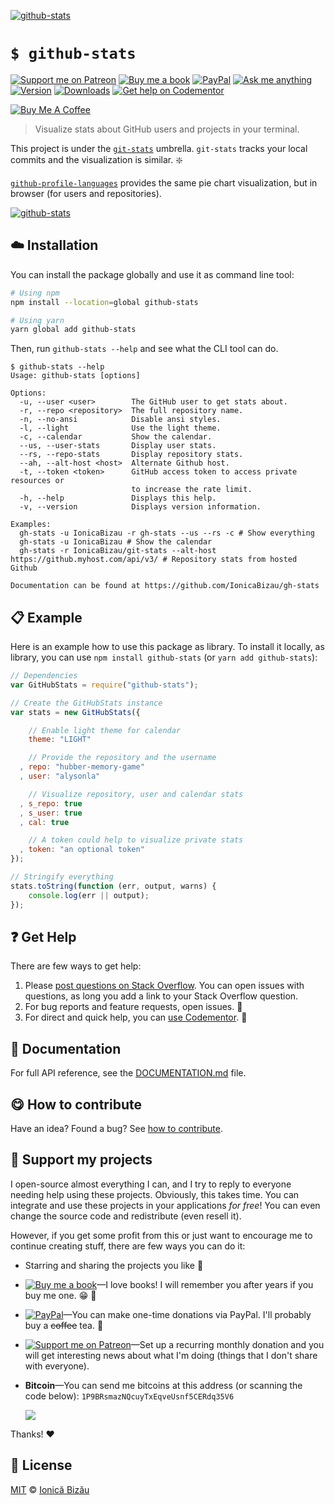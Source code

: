 <!-- Please do not edit this file. Edit the `blah` field in the `package.json` instead. If in doubt, open an issue. -->








[![github-stats](http://i.imgur.com/1cEkaOy.png)](#)











# `$ github-stats`

 [![Support me on Patreon][badge_patreon]][patreon] [![Buy me a book][badge_amazon]][amazon] [![PayPal][badge_paypal_donate]][paypal-donations] [![Ask me anything](https://img.shields.io/badge/ask%20me-anything-1abc9c.svg)](https://github.com/IonicaBizau/ama) [![Version](https://img.shields.io/npm/v/github-stats.svg)](https://www.npmjs.com/package/github-stats) [![Downloads](https://img.shields.io/npm/dt/github-stats.svg)](https://www.npmjs.com/package/github-stats) [![Get help on Codementor](https://cdn.codementor.io/badges/get_help_github.svg)](https://www.codementor.io/johnnyb?utm_source=github&utm_medium=button&utm_term=johnnyb&utm_campaign=github)

<a href="https://www.buymeacoffee.com/H96WwChMy" target="_blank"><img src="https://www.buymeacoffee.com/assets/img/custom_images/yellow_img.png" alt="Buy Me A Coffee"></a>







> Visualize stats about GitHub users and projects in your terminal.







This project is under the [`git-stats`](https://github.com/IonicaBizau/git-stats) umbrella. `git-stats` tracks your local commits and the visualization is similar. :sparkle:

[`github-profile-languages`](https://github.com/IonicaBizau/github-profile-languages) provides the same pie chart visualization, but in browser (for users and repositories).







[![github-stats](http://i.imgur.com/JFNQxbv.png)](#)







## :cloud: Installation

You can install the package globally and use it as command line tool:


```sh
# Using npm
npm install --location=global github-stats

# Using yarn
yarn global add github-stats
```


Then, run `github-stats --help` and see what the CLI tool can do.


```
$ github-stats --help
Usage: github-stats [options]

Options:
  -u, --user <user>        The GitHub user to get stats about.
  -r, --repo <repository>  The full repository name.
  -n, --no-ansi            Disable ansi styles.
  -l, --light              Use the light theme.
  -c, --calendar           Show the calendar.
  --us, --user-stats       Display user stats.
  --rs, --repo-stats       Display repository stats.
  --ah, --alt-host <host>  Alternate Github host.
  -t, --token <token>      GitHub access token to access private resources or
                           to increase the rate limit.
  -h, --help               Displays this help.
  -v, --version            Displays version information.

Examples:
  gh-stats -u IonicaBizau -r gh-stats --us --rs -c # Show everything
  gh-stats -u IonicaBizau # Show the calendar
  gh-stats -r IonicaBizau/git-stats --alt-host https://github.myhost.com/api/v3/ # Repository stats from hosted Github

Documentation can be found at https://github.com/IonicaBizau/gh-stats
```













## :clipboard: Example



Here is an example how to use this package as library. To install it locally, as library, you can use `npm install github-stats` (or `yarn add github-stats`):



```js
// Dependencies
var GitHubStats = require("github-stats");

// Create the GitHubStats instance
var stats = new GitHubStats({

    // Enable light theme for calendar
    theme: "LIGHT"

    // Provide the repository and the username
  , repo: "hubber-memory-game"
  , user: "alysonla"

    // Visualize repository, user and calendar stats
  , s_repo: true
  , s_user: true
  , cal: true

    // A token could help to visualize private stats
  , token: "an optional token"
});

// Stringify everything
stats.toString(function (err, output, warns) {
    console.log(err || output);
});
```











## :question: Get Help

There are few ways to get help:



 1. Please [post questions on Stack Overflow](https://stackoverflow.com/questions/ask). You can open issues with questions, as long you add a link to your Stack Overflow question.
 2. For bug reports and feature requests, open issues. :bug:
 3. For direct and quick help, you can [use Codementor](https://www.codementor.io/johnnyb). :rocket:





## :memo: Documentation

For full API reference, see the [DOCUMENTATION.md][docs] file.












## :yum: How to contribute
Have an idea? Found a bug? See [how to contribute][contributing].


## :sparkling_heart: Support my projects
I open-source almost everything I can, and I try to reply to everyone needing help using these projects. Obviously,
this takes time. You can integrate and use these projects in your applications *for free*! You can even change the source code and redistribute (even resell it).

However, if you get some profit from this or just want to encourage me to continue creating stuff, there are few ways you can do it:


 - Starring and sharing the projects you like :rocket:
 - [![Buy me a book][badge_amazon]][amazon]—I love books! I will remember you after years if you buy me one. :grin: :book:
 - [![PayPal][badge_paypal]][paypal-donations]—You can make one-time donations via PayPal. I'll probably buy a ~~coffee~~ tea. :tea:
 - [![Support me on Patreon][badge_patreon]][patreon]—Set up a recurring monthly donation and you will get interesting news about what I'm doing (things that I don't share with everyone).
 - **Bitcoin**—You can send me bitcoins at this address (or scanning the code below): `1P9BRsmazNQcuyTxEqveUsnf5CERdq35V6`

    ![](https://i.imgur.com/z6OQI95.png)


Thanks! :heart:
























## :scroll: License

[MIT][license] © [Ionică Bizău][website]






[license]: /LICENSE
[website]: https://ionicabizau.net
[contributing]: /CONTRIBUTING.md
[docs]: /DOCUMENTATION.md
[badge_patreon]: https://ionicabizau.github.io/badges/patreon.svg
[badge_amazon]: https://ionicabizau.github.io/badges/amazon.svg
[badge_paypal]: https://ionicabizau.github.io/badges/paypal.svg
[badge_paypal_donate]: https://ionicabizau.github.io/badges/paypal_donate.svg
[patreon]: https://www.patreon.com/ionicabizau
[amazon]: http://amzn.eu/hRo9sIZ
[paypal-donations]: https://www.paypal.com/cgi-bin/webscr?cmd=_s-xclick&hosted_button_id=RVXDDLKKLQRJW
